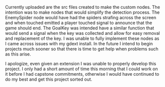 Currently uploaded are the src files created to make the custom nodes. The intention was to make nodes that would simplify the detection process. The EnemySpider node would have had the spiders strafing across the screen and when touched emitted a player touched signal to announce that the game should end. The GoalKey was intended have a similar function that would send a signal when the key was collected and allow for easy removal and replacement of the key. I was unable to fully implement these nodes as I came across issues with my gdext install. In the future I intend to begin projects much sooner so that there is time to get help when problems such as this arise. 

I apologize, even given an extension I was unable to properly develop this project. I only had a short amount of time this morning that I could work on it before I had capstone commitments, otherwise I would have continued to do my best and get this project sorted out.
